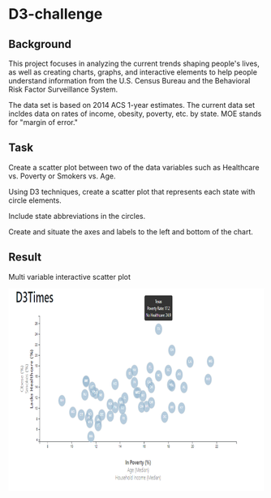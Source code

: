 # D3-challenge

## Background

This project focuses in analyzing the current trends shaping people's lives, as well as creating charts, graphs, and interactive elements to help people understand information from the U.S. Census Bureau and the Behavioral Risk Factor Surveillance System.

The data set is based on 2014 ACS 1-year estimates. The current data set incldes data on rates of income, obesity, poverty, etc. by state. MOE stands for "margin of error."

## Task

Create a scatter plot between two of the data variables such as Healthcare vs. Poverty or Smokers vs. Age.

Using D3 techniques, create a scatter plot that represents each state with circle elements.

Include state abbreviations in the circles.

Create and situate the axes and labels to the left and bottom of the chart.



## Result

Multi variable interactive scatter plot

<p align="center">
  <img width="760" height="400" src="https://github.com/ovinueza/D3-challenge/blob/master/images/multi%20axis%20chart.PNG">
</p>



